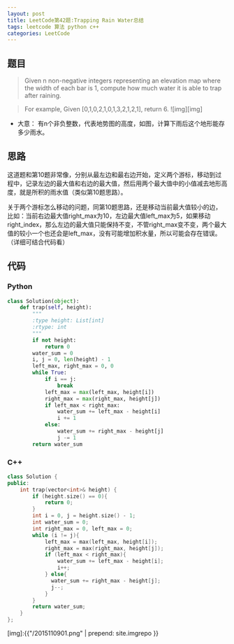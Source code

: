 ```yaml
---
layout: post
title: LeetCode第42题:Trapping Rain Water总结
tags: leetcode 算法 python c++
categories: LeetCode
---
```


## 题目
> Given n non-negative integers representing an elevation map where the width of each bar is 1, compute how much water it is able to trap after raining.

> For example, 
Given [0,1,0,2,1,0,1,3,2,1,2,1], return 6.
![img][img]

* 大意： 有n个非负整数，代表地势图的高度，如图，计算下雨后这个地形能存多少雨水。

## 思路
这道题和第10题非常像，分别从最左边和最右边开始，定义两个游标，移动到过程中，记录左边的最大值和右边的最大值，然后用两个最大值中的小值减去地形高度，就是所积的雨水值（类似第10题思路）。

关于两个游标怎么移动的问题，同第10题思路，还是移动当前最大值较小的边，比如：当前右边最大值right_max为10，左边最大值left_max为5，如果移动right_index，那么左边的最大值只能保持不变，不管right_max变不变，两个最大值的较小一个也还会是left_max，没有可能增加积水量，所以可能会存在错误。（详细可结合代码看）

## 代码

### Python
~~~python
class Solution(object):
    def trap(self, height):
        """
        :type height: List[int]
        :rtype: int
        """
        if not height:
            return 0
        water_sum = 0
        i, j = 0, len(height) - 1
        left_max, right_max = 0, 0
        while True:
            if i == j:
                break
            left_max = max(left_max, height[i])
            right_max = max(right_max, height[j])
            if left_max < right_max:
                water_sum += left_max - height[i]
                i += 1
            else:
                water_sum += right_max - height[j]
                j -= 1
        return water_sum
~~~

### C++
~~~cpp
class Solution {
public:
    int trap(vector<int>& height) {
        if (height.size() == 0){
            return 0;
        }
        int i = 0, j = height.size() - 1;
        int water_sum = 0;
        int right_max = 0, left_max = 0;
        while (i != j){
            left_max = max(left_max, height[i]);
            right_max = max(right_max, height[j]);
            if (left_max < right_max){
                water_sum += left_max - height[i];
                i++;
            } else{
              water_sum += right_max - height[j];
              j--;
            }
        }
        return water_sum;
    }
};
~~~


[img]:{{"/2015110901.png" | prepend: site.imgrepo }}
